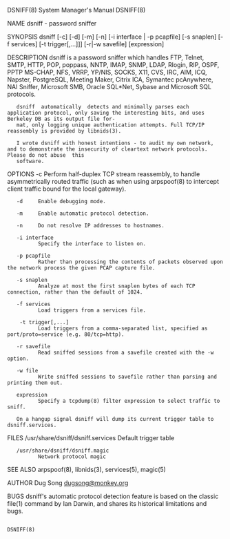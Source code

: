 DSNIFF(8)                                                              System Manager's Manual                                                             DSNIFF(8)

NAME
       dsniff - password sniffer

SYNOPSIS
       dsniff [-c] [-d] [-m] [-n] [-i interface | -p pcapfile] [-s snaplen] [-f services] [-t trigger[,...]]]  [-r|-w savefile] [expression]

DESCRIPTION
       dsniff is a password sniffer which handles FTP, Telnet, SMTP, HTTP, POP, poppass, NNTP, IMAP, SNMP, LDAP, Rlogin, RIP, OSPF, PPTP MS-CHAP, NFS, VRRP, YP/NIS,
       SOCKS, X11, CVS, IRC, AIM, ICQ, Napster, PostgreSQL, Meeting Maker, Citrix ICA, Symantec pcAnywhere, NAI Sniffer, Microsoft SMB, Oracle SQL*Net,  Sybase  and
       Microsoft SQL protocols.

       dsniff  automatically  detects and minimally parses each application protocol, only saving the interesting bits, and uses Berkeley DB as its output file for‐
       mat, only logging unique authentication attempts. Full TCP/IP reassembly is provided by libnids(3).

       I wrote dsniff with honest intentions - to audit my own network, and to demonstrate the insecurity of cleartext network protocols.  Please do not abuse  this
       software.

OPTIONS
       -c     Perform  half-duplex  TCP stream reassembly, to handle asymmetrically routed traffic (such as when using arpspoof(8) to intercept client traffic bound
              for the local gateway).

       -d     Enable debugging mode.

       -m     Enable automatic protocol detection.

       -n     Do not resolve IP addresses to hostnames.

       -i interface
              Specify the interface to listen on.

       -p pcapfile
              Rather than processing the contents of packets observed upon the network process the given PCAP capture file.

       -s snaplen
              Analyze at most the first snaplen bytes of each TCP connection, rather than the default of 1024.

       -f services
              Load triggers from a services file.

        -t trigger[,...]
              Load triggers from a comma-separated list, specified as port/proto=service (e.g. 80/tcp=http).

       -r savefile
              Read sniffed sessions from a savefile created with the -w option.

       -w file
              Write sniffed sessions to savefile rather than parsing and printing them out.

       expression
              Specify a tcpdump(8) filter expression to select traffic to sniff.

       On a hangup signal dsniff will dump its current trigger table to dsniff.services.

FILES
       /usr/share/dsniff/dsniff.services
              Default trigger table

       /usr/share/dsniff/dsniff.magic
              Network protocol magic

SEE ALSO
       arpspoof(8), libnids(3), services(5), magic(5)

AUTHOR
       Dug Song <dugsong@monkey.org>

BUGS
       dsniff's automatic protocol detection feature is based on the classic file(1) command by Ian Darwin, and shares its historical limitations and bugs.

                                                                                                                                                           DSNIFF(8)

